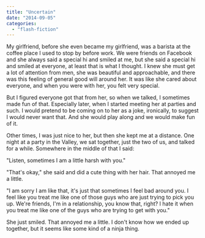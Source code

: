 ```yaml
---
title: "Uncertain"
date: "2014-09-05"
categories: 
  - "flash-fiction"
---
```


My girlfriend, before she even became my girlfriend, was a barista at the coffee place I used to stop by before work. We were friends on Facebook and she always said a special hi and smiled at me, but she said a special hi and smiled at everyone, at least that is what I thought. I knew she must get a lot of attention from men, she was beautiful and approachable, and there was this feeling of general good will around her. It was like she cared about everyone, and when you were with her, you felt very special.

But I figured everyone got that from her, so when we talked, I sometimes made fun of that. Especially later, when I started meeting her at parties and such. I would pretend to be coming on to her as a joke, ironically, to suggest I would never want that. And she would play along and we would make fun of it.

Other times, I was just nice to her, but then she kept me at a distance. One night at a party in the Valley, we sat together, just the two of us, and talked for a while. Somewhere in the middle of that I said:

"Listen, sometimes I am a little harsh with you."

"That's okay," she said and did a cute thing with her hair. That annoyed me a little.

"I am sorry I am like that, it's just that sometimes I feel bad around you. I feel like you treat me like one of those guys who are just trying to pick you up. We're friends, I'm in a relationship, you know that, right? I hate it when you treat me like one of the guys who are trying to get with you."

She just smiled. That annoyed me a little. I don't know how we ended up together, but it seems like some kind of a ninja thing.
